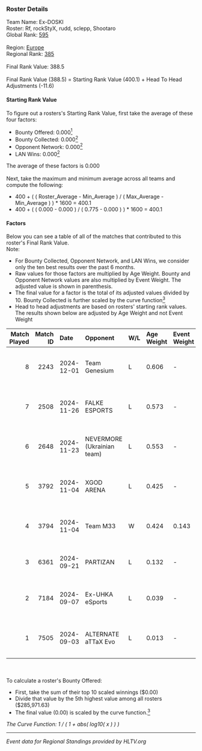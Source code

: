 ### Roster Details<br />
Team Name: Ex-DOSKI<br />
Roster: Rf, rockStyX, rudd, sclepp, Shootaro<br />
Global Rank: [595](../../standings_global_2025_02_28.md)<br />
<br />
Region: [Europe]( ../../standings_europe_2025_02_28.md)<br />
Regional Rank: [385]( ../../standings_europe_2025_02_28.md)<br />
<br />
Final Rank Value:  388.5<br />
<br />
Final Rank Value (388.5) = Starting Rank Value (400.1) + Head To Head Adjustments (-11.6)<br />

#### Starting Rank Value<br />
To figure out a rosters's Starting Rank Value, first take the average of these four factors:<br />
- Bounty Offered: 0.000[<sup>1</sup>](#table2)
- Bounty Collected: 0.000[<sup>2</sup>](#table1)
- Opponent Network: 0.000[<sup>2</sup>](#table1)
- LAN Wins: 0.000[<sup>2</sup>](#table1)

The average of these factors is 0.000<br />
<br />
Next, take the maximum and minimum average across all teams and compute the following:<br />
- 400 + ( ( Roster_Average - Min_Average ) / ( Max_Average - Min_Average ) ) * 1600 = 400.1
- 400 + ( ( 0.000 - 0.000 ) / ( 0.775 - 0.000 ) ) * 1600 = 400.1


#### Factors<br />
Below you can see a table of all of the matches that contributed to this roster's Final Rank Value.<br />
Note:<br />

- For Bounty Collected, Opponent Network, and LAN Wins, we consider only the ten best results over the past 6 months.
- Raw values for those factors are multiplied by Age Weight. Bounty and Opponent Network values are also multiplied by Event Weight. The adjusted value is shown in parenthesis.
- The final value for a factor is the total of its adjusted values divided by 10. Bounty Collected is further scaled by the curve function[<sup>3</sup>](#curveFunction)
- Head to head adjustments are based on rosters' starting rank values. The results shown below are adjusted by Age Weight and not Event Weight
<span id="table1"></span><br />


| Match Played | Match ID | Date       | Opponent                   | W/L | Age Weight | Event Weight | Bounty Collected | Opponent Network | LAN Wins  | H2H Adj. | Roster                                 |
| -: | -: | :- | :- | :- | :- | :- | :- | :- | :- | -: | :- |
|            8 |     2243 | 2024-12-01 | Team Genesium              | L   | 0.606      | -            | -                | -                | -         |    -2.89 | Rf, rockStyX, rudd, sclepp, Shootaro   |
|            7 |     2508 | 2024-11-26 | FALKE ESPORTS              | L   | 0.573      | -            | -                | -                | -         |    -8.78 | Rf, rockStyX, rudd, sclepp, Shootaro   |
|            6 |     2648 | 2024-11-23 | NEVERMORE (Ukrainian team) | L   | 0.553      | -            | -                | -                | -         |    -1.87 | Rf, rockStyX, rudd, sclepp, Shootaro   |
|            5 |     3792 | 2024-11-04 | XGOD ARENA                 | L   | 0.425      | -            | -                | -                | -         |    -3.27 | Rf, rockStyX, rudd, sclepp, Shootaro   |
|            4 |     3794 | 2024-11-04 | Team M33                   | W   | 0.424      | 0.143        | 0.000 (0.000)    | 0.030 (0.002)    | 0 (0.000) |     6.66 | Rf, rockStyX, rudd, sclepp, Shootaro   |
|            3 |     6361 | 2024-09-21 | PARTIZAN                   | L   | 0.132      | -            | -                | -                | -         |    -0.88 | denji, Rf, rockStyX, rudd, sclepp      |
|            2 |     7184 | 2024-09-07 | Ex-UHKA eSports            | L   | 0.039      | -            | -                | -                | -         |    -0.44 | denji, rockStyX, rudd, s1nside, sclepp |
|            1 |     7505 | 2024-09-03 | ALTERNATE aTTaX Evo        | L   | 0.013      | -            | -                | -                | -         |    -0.09 | denji, rockStyX, rudd, s1nside, sclepp |

<br />
<span id="table2"></span><br />
To calculate a roster's Bounty Offered:<br />

- First, take the sum of their top 10 scaled winnings ($0.00)
- Divide that value by the 5th highest value among all rosters ($285,971.63)
- The final value (0.00) is scaled by the curve function.[<sup>3</sup>](#curveFunction)

<span id="curveFunction"></span>_The Curve Function: 1 / ( 1 + abs( log10( x ) ) )_<br />

---
_Event data for Regional Standings provided by HLTV.org_<br />
